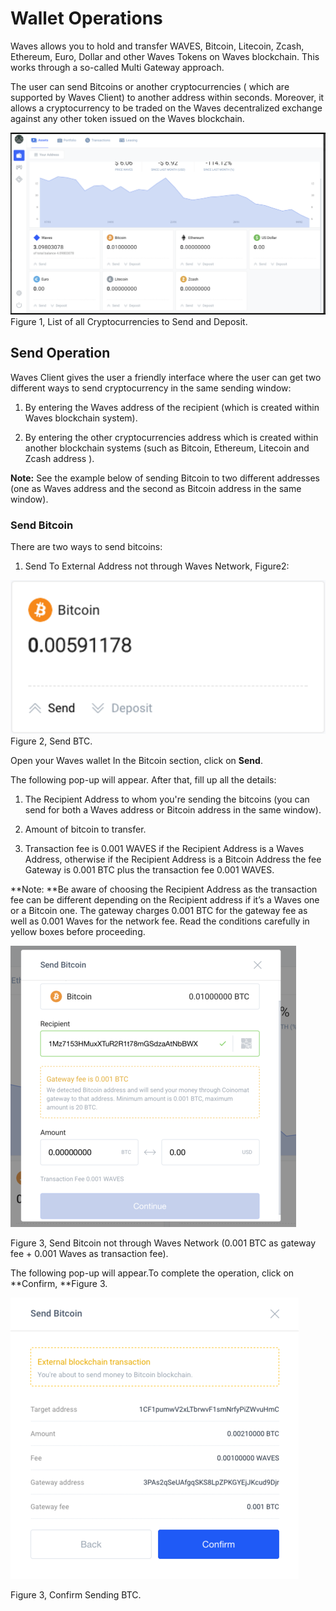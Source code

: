 # **Wallet Operations**

Waves allows you to hold and transfer WAVES, Bitcoin, Litecoin, Zcash, Ethereum, Euro, Dollar and other Waves Tokens on Waves blockchain. This works through a so-called Multi Gateway approach.

The user can send Bitcoins or another cryptocurrencies \( which are supported by Waves Client\) to another address within seconds. Moreover, it allows a cryptocurrency to be traded on the Waves decentralized exchange against any other token issued on the Waves blockchain.

![](/assets/Webp.net-resizeimage-9.png)Figure 1, List of all Cryptocurrencies to Send and Deposit.



## **Send Operation**

Waves Client gives the user a friendly interface where the user can get two different ways to send cryptocurrency in the same sending window:

1. By entering the Waves address of the recipient \(which is created within Waves blockchain system\).

2. By entering the other cryptocurrencies address which is created within another blockchain systems \(such as Bitcoin, Ethereum, Litecoin and Zcash address \).

**Note:** See the example below of sending Bitcoin to two different addresses \(one as Waves address and the second as Bitcoin address in the same window\).

### **Send Bitcoin**

There are two ways to send bitcoins:

1. Send To External Address not through Waves Network, Figure2:

![](/assets/Webp.net-resizeimage-10.png)Figure 2, Send BTC.



Open your Waves wallet In the Bitcoin section, click on **Send**.

The following pop-up will appear. After that, fill up all the details:

1. The Recipient Address to whom you're sending the bitcoins \(you can send for both a Waves address or Bitcoin address in the same window\).

2. Amount of bitcoin to transfer.

3. Transaction fee is 0.001 WAVES if the Recipient Address is a Waves Address, otherwise if the Recipient Address is a Bitcoin Address the fee Gateway is 0.001 BTC plus the transaction fee 0.001 WAVES.

**Note: **Be aware of choosing the Recipient Address as the transaction fee can be different depending on the Recipient address if it’s a Waves one or a Bitcoin one. The gateway charges 0.001 BTC for the gateway fee as well as 0.001 Waves for the network fee. Read the conditions carefully in yellow boxes before proceeding.

![](/assets/Webp.net-resizeimage-11.png)

Figure 3, Send Bitcoin not through Waves Network \(0.001 BTC as gateway fee + 0.001 Waves as transaction fee\).



The following pop-up will appear.To complete the operation, click on **Confirm, **Figure 3.

![](/assets/Webp.net-resizeimage-13.png)

Figure 3, Confirm Sending BTC.





  




  


